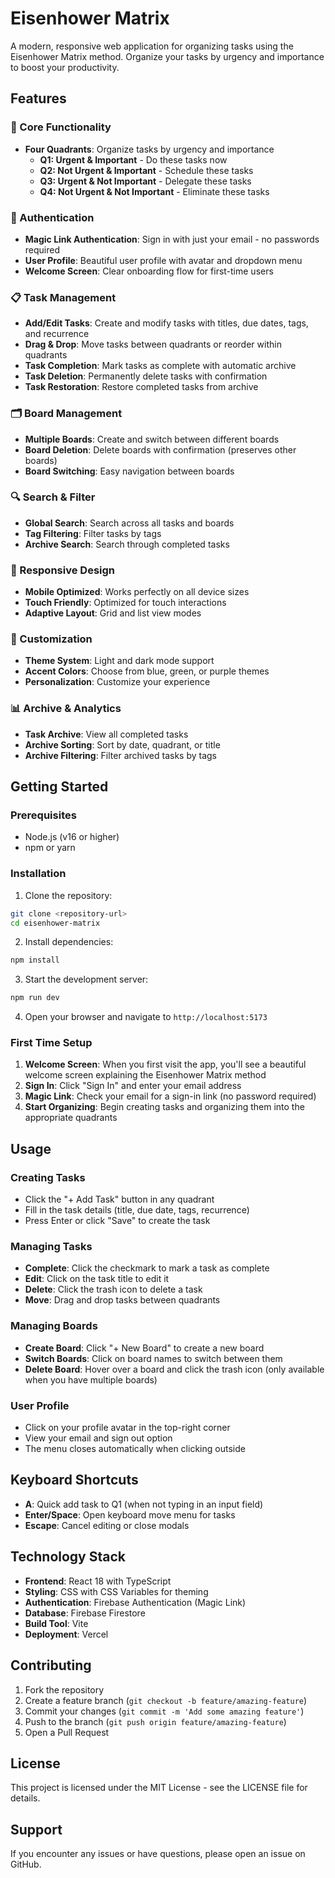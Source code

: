 # Eisenhower Matrix

A modern, responsive web application for organizing tasks using the Eisenhower Matrix method. Organize your tasks by urgency and importance to boost your productivity.

## Features

### 🎯 Core Functionality
- **Four Quadrants**: Organize tasks by urgency and importance
  - **Q1: Urgent & Important** - Do these tasks now
  - **Q2: Not Urgent & Important** - Schedule these tasks  
  - **Q3: Urgent & Not Important** - Delegate these tasks
  - **Q4: Not Urgent & Not Important** - Eliminate these tasks

### 🔐 Authentication
- **Magic Link Authentication**: Sign in with just your email - no passwords required
- **User Profile**: Beautiful user profile with avatar and dropdown menu
- **Welcome Screen**: Clear onboarding flow for first-time users

### 📋 Task Management
- **Add/Edit Tasks**: Create and modify tasks with titles, due dates, tags, and recurrence
- **Drag & Drop**: Move tasks between quadrants or reorder within quadrants
- **Task Completion**: Mark tasks as complete with automatic archive
- **Task Deletion**: Permanently delete tasks with confirmation
- **Task Restoration**: Restore completed tasks from archive

### 🗂️ Board Management
- **Multiple Boards**: Create and switch between different boards
- **Board Deletion**: Delete boards with confirmation (preserves other boards)
- **Board Switching**: Easy navigation between boards

### 🔍 Search & Filter
- **Global Search**: Search across all tasks and boards
- **Tag Filtering**: Filter tasks by tags
- **Archive Search**: Search through completed tasks

### 📱 Responsive Design
- **Mobile Optimized**: Works perfectly on all device sizes
- **Touch Friendly**: Optimized for touch interactions
- **Adaptive Layout**: Grid and list view modes

### 🎨 Customization
- **Theme System**: Light and dark mode support
- **Accent Colors**: Choose from blue, green, or purple themes
- **Personalization**: Customize your experience

### 📊 Archive & Analytics
- **Task Archive**: View all completed tasks
- **Archive Sorting**: Sort by date, quadrant, or title
- **Archive Filtering**: Filter archived tasks by tags

## Getting Started

### Prerequisites
- Node.js (v16 or higher)
- npm or yarn

### Installation

1. Clone the repository:
```bash
git clone <repository-url>
cd eisenhower-matrix
```

2. Install dependencies:
```bash
npm install
```

3. Start the development server:
```bash
npm run dev
```

4. Open your browser and navigate to `http://localhost:5173`

### First Time Setup

1. **Welcome Screen**: When you first visit the app, you'll see a beautiful welcome screen explaining the Eisenhower Matrix method
2. **Sign In**: Click "Sign In" and enter your email address
3. **Magic Link**: Check your email for a sign-in link (no password required)
4. **Start Organizing**: Begin creating tasks and organizing them into the appropriate quadrants

## Usage

### Creating Tasks
- Click the "+ Add Task" button in any quadrant
- Fill in the task details (title, due date, tags, recurrence)
- Press Enter or click "Save" to create the task

### Managing Tasks
- **Complete**: Click the checkmark to mark a task as complete
- **Edit**: Click on the task title to edit it
- **Delete**: Click the trash icon to delete a task
- **Move**: Drag and drop tasks between quadrants

### Managing Boards
- **Create Board**: Click "+ New Board" to create a new board
- **Switch Boards**: Click on board names to switch between them
- **Delete Board**: Hover over a board and click the trash icon (only available when you have multiple boards)

### User Profile
- Click on your profile avatar in the top-right corner
- View your email and sign out option
- The menu closes automatically when clicking outside

## Keyboard Shortcuts

- **A**: Quick add task to Q1 (when not typing in an input field)
- **Enter/Space**: Open keyboard move menu for tasks
- **Escape**: Cancel editing or close modals

## Technology Stack

- **Frontend**: React 18 with TypeScript
- **Styling**: CSS with CSS Variables for theming
- **Authentication**: Firebase Authentication (Magic Link)
- **Database**: Firebase Firestore
- **Build Tool**: Vite
- **Deployment**: Vercel

## Contributing

1. Fork the repository
2. Create a feature branch (`git checkout -b feature/amazing-feature`)
3. Commit your changes (`git commit -m 'Add some amazing feature'`)
4. Push to the branch (`git push origin feature/amazing-feature`)
5. Open a Pull Request

## License

This project is licensed under the MIT License - see the LICENSE file for details.

## Support

If you encounter any issues or have questions, please open an issue on GitHub.
